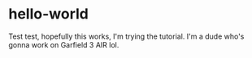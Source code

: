 # hello-world

Test test, hopefully this works, I'm trying the tutorial. I'm a dude who's gonna work on Garfield 3 AIR lol.
